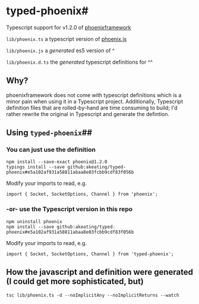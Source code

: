 # typed-phoenix#

Typescript support for v1.2.0 of [phoenixframework]( https://github.com/phoenixframework/phoenix)

`lib/phoenix.ts` a typescript version of [phoenix.js]( https://github.com/phoenixframework/phoenix/blob/master/web/static/js/phoenix.js)

`lib/phoenix.js` a _generated_ es5 version of ^

`lib/phoenix.d.ts` the _generated_ typescript definitions for ^^

## Why? ##
phoenixframework does not come with typescript definitions which is a minor pain when using it in a Typescript project. Additionally, Typescript definition files that are rolled-by-hand are time consuming to build; I'd rather rewrite the original in Typescript and generate the defintion.

## Using `typed-phoenix`##

### You can just use the definition ###
```
npm install --save-exact phoenix@1.2.0
typings install --save github:akeating/typed-phoenix#e5a102af931a58811abaa8e03fcbb9cdf83f056b
```
Modify your imports to read, e.g.
```
import { Socket, SocketOptions, Channel } from 'phoenix';
```


### -or- use the Typescript version in this repo ###
```
npm uninstall phoenix
npm install --save github:akeating/typed-phoenix#e5a102af931a58811abaa8e03fcbb9cdf83f056b
```
Modify your imports to read, e.g.
```
import { Socket, SocketOptions, Channel } from 'typed-phoenix';
```

## How the javascript and definition were generated (I could get more sophisticated, but) ##
```
tsc lib/phoenix.ts -d --noImplicitAny --noImplicitReturns --watch
```
